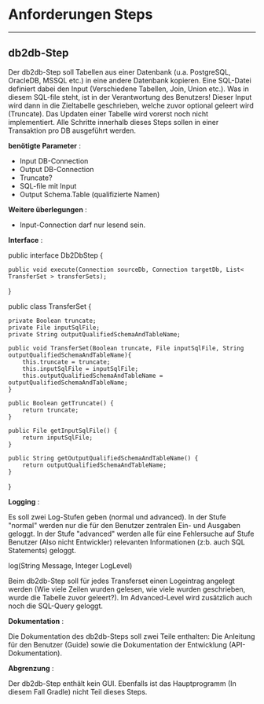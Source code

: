 Anforderungen Steps
=================== 

----------
**db2db-Step**
---------- 

Der db2db-Step soll Tabellen aus einer Datenbank (u.a. PostgreSQL, OracleDB, MSSQL etc.) in eine andere Datenbank kopieren. Eine SQL-Datei definiert dabei den Input (Verschiedene Tabellen, Join, Union etc.). Was in diesem SQL-file steht, ist in der Verantwortung des Benutzers!  Dieser Input wird dann in die Zieltabelle geschrieben, welche zuvor optional geleert wird (Truncate). Das Updaten einer Tabelle wird vorerst noch nicht implementiert. Alle Schritte innerhalb dieses Steps sollen in einer Transaktion pro DB ausgeführt werden.
 

**benötigte Parameter** :

- Input DB-Connection
- Output DB-Connection
- Truncate? 
- SQL-file mit Input
- Output Schema.Table (qualifizierte Namen)

**Weitere überlegungen** :

- Input-Connection darf nur lesend sein. 

**Interface** :

public interface Db2DbStep {

    public void execute(Connection sourceDb, Connection targetDb, List< TransferSet > transferSets);
}

public class TransferSet {


    private Boolean truncate;
    private File inputSqlFile;
    private String outputQualifiedSchemaAndTableName;

    public void TransferSet(Boolean truncate, File inputSqlFile, String outputQualifiedSchemaAndTableName){
        this.truncate = truncate;
        this.inputSqlFile = inputSqlFile;
        this.outputQualifiedSchemaAndTableName = outputQualifiedSchemaAndTableName;
    }

    public Boolean getTruncate() {
        return truncate;
    }

    public File getInputSqlFile() {
        return inputSqlFile;
    }

    public String getOutputQualifiedSchemaAndTableName() {
        return outputQualifiedSchemaAndTableName;
    }

}

**Logging** :

Es soll zwei Log-Stufen geben (normal und advanced). In der Stufe "normal" werden nur die für den Benutzer zentralen Ein- und Ausgaben geloggt. In der Stufe "advanced" werden alle für eine Fehlersuche auf Stufe Benutzer (Also nicht Entwickler) relevanten Informationen (z:b. auch SQL Statements) geloggt. 

log(String Message, Integer LogLevel)

Beim db2db-Step soll für jedes Transferset einen Logeintrag angelegt werden (Wie viele Zeilen wurden gelesen, wie viele wurden geschrieben, wurde die Tabelle zuvor geleert?). Im Advanced-Level wird zusätzlich auch noch die SQL-Query geloggt. 


**Dokumentation** :

Die Dokumentation des db2db-Steps soll zwei Teile enthalten: Die Anleitung für den Benutzer (Guide) sowie die Dokumentation der Entwicklung (API-Dokumentation). 


**Abgrenzung** : 

Der db2db-Step enthält kein GUI. Ebenfalls ist das Hauptprogramm (In diesem Fall Gradle) nicht Teil dieses Steps. 
